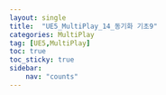 ```yaml
---
layout: single
title:  "UE5_MultiPlay_14_동기화 기초9"
categories: MultiPlay
tag: [UE5,MultiPlay]
toc: true
toc_sticky: true
sidebar:
    nav: "counts"
---
```


# 